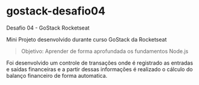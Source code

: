 # gostack-desafio04
Desafio 04 - GoStack Rocketseat

Mini Projeto desenvolvido durante curso GoStack da Rocketseat

> Objetivo: Aprender de forma aprofundada os fundamentos Node.js

Foi desenvolvido um controle de transações onde é registrado as entradas e saídas financeiras e a partir dessas informações é realizado o cálculo do balanço financeiro de forma automatica.
